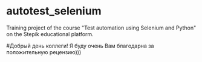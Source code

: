 # autotest_selenium

Training project of the course "Test automation using Selenium and Python" on the Stepik educational platform.

#Добрый день коллеги! Я буду очень Вам благодарна за положительную рецензию)))
